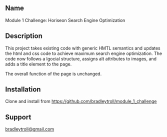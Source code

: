 ## Name
Module 1 Challenge: Horiseon Search Engine Optimization 

## Description
This project takes existing code with generic HMTL semantics and updates the html and css code to achieve maximum search engine optimization. The code now follows a lgocial structure, assigns alt attributes to images, and adds a title element to the page. 

The overall function of the page is unchanged. 

## Installation

Clone and install from https://github.com/bradleytroll/module_1_challenge

## Support
bradleytroll@gmail.com

